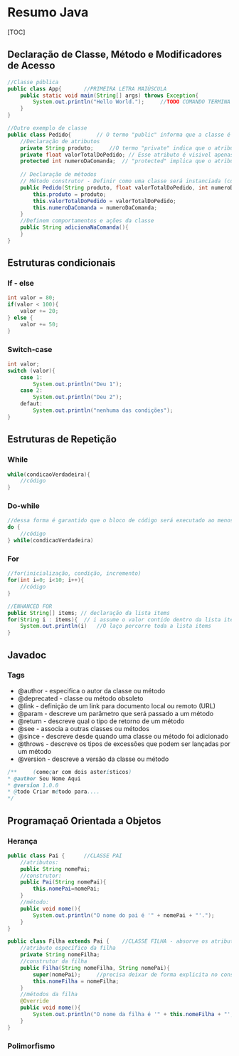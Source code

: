 # Resumo Java

[TOC]



## Declaração de Classe, Método e Modificadores de Acesso

```java
//Classe pública
public class App{		//PRIMEIRA LETRA MAIÚSCULA
    public static void main(String[] args) throws Exception{
        System.out.println("Hello World.");		//TODO COMANDO TERMINA COM ;
    }
}

//Outro exemplo de classe
public class Pedido{		// O termo "public" informa que a classe é pública
    //Declaração de atributos
    private String produto;		//O termo "private" indica que o atributo é privado
    private float valorTotalDoPedido; // Esse atributo é visivel apenas dentro desta classe
    protected int numeroDaComanda;	// "protected" implica que o atributo é visto apenas no pacote
    
    // Declaração de métodos
    // Método construtor - Definir como uma classe será instanciada (construida)
    public Pedido(String produto, float valorTotalDoPedido, int numeroDaComanda){
        this.produto = produto;
        this.valorTotalDoPedido = valorTotalDoPedido;
        this.numeroDaComanda = numeroDaComanda;
    }
    //Definem comportamentos e ações da classe
    public String adicionaNaComanda(){        
    }
}
```



## Estruturas condicionais

### If - else

```java
int valor = 80;
if(valor < 100){
    valor += 20;
} else {
    valor += 50;
}
```

### Switch-case

```java
int valor;
switch (valor){
    case 1:
        System.out.println("Deu 1");
    case 2:
        System.out.println("Deu 2");
    defaut:
        System.out.println("nenhuma das condições");
}
```



## Estruturas de Repetição

### While

```java
while(condicaoVerdadeira){
    //código
}
```

### Do-while

```java
//dessa forma é garantido que o bloco de código será executado ao menos uma vez
do {
    //código
} while(condicaoVerdadeira)
```

### For

```java
//for(inicialização, condição, incremento)
for(int i=0; i<10; i++){
    //código
}

//ENHANCED FOR
public String[] items; // declaração da lista items
for(String i : items){	// i assume o valor contido dentro da lista items.
    System.out.println(i)	//O laço percorre toda a lista items
}
```



## Javadoc

### Tags

- @author - especifica o autor da classe ou método
- @deprecated - classe ou método obsoleto
- @link - definição de um link para documento local ou remoto (URL)
- @param - descreve um parâmetro que será passado a um método
- @return - descreve qual o tipo de retorno de um método
- @see - associa a outras classes ou métodos
- @since - descreve desde quando uma classe ou método foi adicionado
- @throws - descreve os tipos de excessões que podem ser lançadas por um método
- @version - descreve a versão da classe ou método

```java
/**		(começar com dois asterísticos)
* @author Seu Nome Aqui
* @version 1.0.0
* @todo Criar método para....
*/
```



## Programaçaõ Orientada a Objetos

### Herança

```java
public class Pai {		//CLASSE PAI
	//atributos:
    public String nomePai;
    //construtor:
    public Pai(String nomePai){
        this.nomePai=nomePai;
    }
    //método:
    public void nome(){
        System.out.println("O nome do pai é '" + nomePai + "'.");
    }
}

public class Filha extends Pai {	//CLASSE FILHA - absorve os atributos e métodos do pai
	//atributo específico da filha
    private String nomeFilha;
    //construtor da filha
    public Filha(String nomeFilha, String nomePai){
        super(nomePai);		//precisa deixar de forma explicita no construtor, utilizando "super"
        this.nomeFilha = nomeFilha;
    }
    //métodos da filha
    @Override
    public void nome(){
        System.out.println("O nome da filha é '" + this.nomeFilha + "', e do pai '"+nomePai+"'.");
    }
}
```

### Polimorfismo

